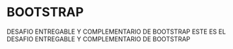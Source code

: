 # BOOTSTRAP
DESAFIO ENTREGABLE Y COMPLEMENTARIO DE BOOTSTRAP 
ESTE ES EL DESAFIO ENTREGABLE Y COMPLEMENTARIO DE BOOTSTRAP
